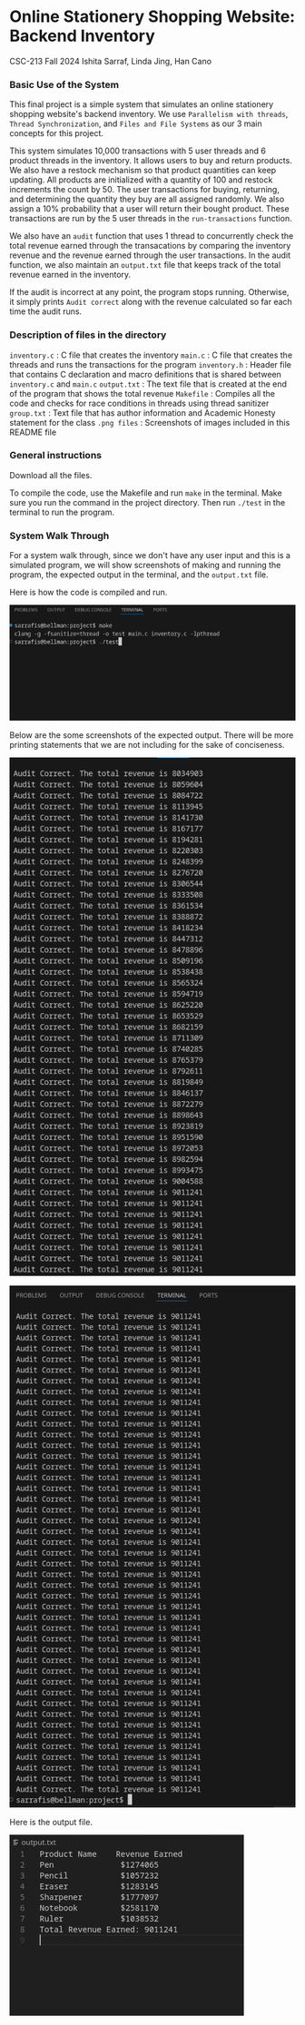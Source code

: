 # Online Stationery Shopping Website: Backend Inventory

CSC-213 Fall 2024
Ishita Sarraf, Linda Jing, Han Cano

### Basic Use of the System 

This final project is a simple system that simulates an online stationery shopping website's backend inventory. We use `Parallelism with threads`, `Thread Synchronization`, and `Files and File Systems` as our 3 main concepts for this project. 

This system simulates 10,000 transactions with 5 user threads and 6 product threads in the inventory. It allows users to buy and return products. We also have a restock mechanism so that product quantities can keep updating. All products are initialized with a quantity of 100 and restock increments the count by 50. The user transactions for buying, returning, and determining the quantity they buy are all assigned randomly. We also assign a 10% probability that a user will return their bought product. These transactions are run by the 5 user threads in the `run-transactions` function. 

We also have an `audit` function that uses 1 thread to concurrently check the total revenue earned through the transacations by comparing the inventory revenue and the revenue earned through the user transactions. In the audit function, we also maintain an `output.txt` file that keeps track of the total revenue earned in the inventory. 

If the audit is incorrect at any point, the program stops running. Otherwise, it simply prints `Audit correct` along with the revenue calculated so far each time the audit runs. 

### Description of files in the directory

`inventory.c` : C file that creates the inventory
`main.c` : C file that creates the threads and runs the transactions for the program
`inventory.h` : Header file that contains C declaration and macro definitions that is shared between `inventory.c` and `main.c`
`output.txt` : The text file that is created at the end of the program that shows the total revenue
`Makefile` : Compiles all the code and checks for race conditions in threads using thread sanitizer 
`group.txt` : Text file that has author information and Academic Honesty statement for the class 
`.png files` : Screenshots of images included in this README file 

### General instructions

Download all the files. 

To compile the code, use the Makefile and run `make` in the terminal. Make sure you run the command in the project directory. Then run `./test` in the terminal to run the program. 

### System Walk Through 

For a system walk through, since we don't have any user input and this is a simulated program, we will show screenshots of making and running the program, the expected output in the terminal, and the `output.txt` file. 

Here is how the code is compiled and run.

![Making and running the program](compile-run.png)

Below are the some screenshots of the expected output. There will be more printing statements that we are not including for the sake of conciseness. 

![Expected Output](output1.png)

![Expected Output Continued](output2.png)

Here is the output file. 

![Output.txt file](outputfile.png)
